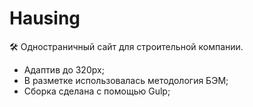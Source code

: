 # Hausing
:hammer_and_wrench: Одностраничный сайт для строительной компании.
- Адаптив до 320рх;
- В разметке использовалась методология БЭМ;
- Сборка сделана с помощью Gulp;
